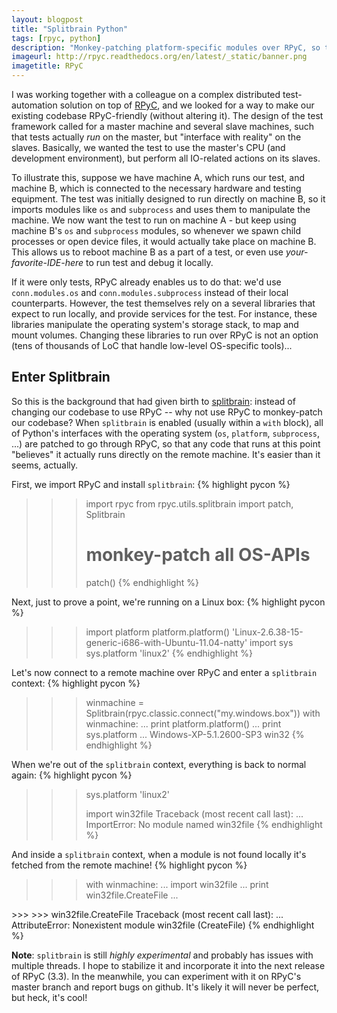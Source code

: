 ```yaml
---
layout: blogpost
title: "Splitbrain Python"
tags: [rpyc, python]
description: "Monkey-patching platform-specific modules over RPyC, so that code can temporarily run on remote"
imageurl: http://rpyc.readthedocs.org/en/latest/_static/banner.png
imagetitle: RPyC
---
```


I was working together with a colleague on a complex distributed test-automation solution on top 
of [RPyC](http://rpyc.sf.net), and we looked for a way to make our existing codebase RPyC-friendly 
(without altering it). The design of the test framework called for a master machine and several 
slave machines, such that tests actually *run* on the master, but "interface with reality" on the 
slaves. Basically, we wanted the test to use the master's CPU (and development environment), but 
perform all IO-related actions on its slaves.

To illustrate this, suppose we have machine A, which runs our test, and machine B, which is 
connected to the necessary hardware and testing equipment. The test was initially designed to run 
directly on machine B, so it imports modules like ``os`` and ``subprocess`` and uses them to
manipulate the machine. We now want the test to run on machine A - but keep using machine B's
``os`` and ``subprocess`` modules, so whenever we spawn child processes or open device files, 
it would actually take place on machine B. This allows us to reboot machine B as a part of a 
test, or even use *your-favorite-IDE-here* to run test and debug it locally.

If it were only tests, RPyC already enables us to do that: we'd use ``conn.modules.os`` and
``conn.modules.subprocess`` instead of their local counterparts. However, the test themselves
rely on a several libraries that expect to run locally, and provide services for the test. For 
instance, these libraries manipulate the operating system's storage stack, to map and mount
volumes. Changing these libraries to run over RPyC is not an option (tens of thousands of LoC
that handle low-level OS-specific tools)... 

## Enter Splitbrain ##

So this is the background that had given birth to 
[splitbrain](https://github.com/tomerfiliba/rpyc/blob/master/rpyc/utils/splitbrain.py): instead
of changing our codebase to use RPyC -- why not use RPyC to monkey-patch our codebase? When
``splitbrain`` is enabled (usually within a ``with`` block), all of Python's interfaces with the
operating system (``os``, ``platform``, ``subprocess``, ...) are patched to go through RPyC, so 
that any code that runs at this point "believes" it actually runs directly on the remote machine.
It's easier than it seems, actually.

First, we import RPyC and install ``splitbrain``:
{% highlight pycon %}
>>> import rpyc
>>> from rpyc.utils.splitbrain import patch, Splitbrain
>>>
>>> # monkey-patch all OS-APIs
>>> patch()
{% endhighlight %}

Next, just to prove a point, we're running on a Linux box:
{% highlight pycon %}
>>> import platform
>>> platform.platform()
'Linux-2.6.38-15-generic-i686-with-Ubuntu-11.04-natty'
>>> import sys
>>> sys.platform
'linux2'
{% endhighlight %}

Let's now connect to a remote machine over RPyC and enter a  ``splitbrain`` context:
{% highlight pycon %}
>>> winmachine = Splitbrain(rpyc.classic.connect("my.windows.box"))
>>> with winmachine:
...     print platform.platform()
...     print sys.platform
... 
Windows-XP-5.1.2600-SP3
win32
{% endhighlight %}

When we're out of the ``splitbrain`` context, everything is back to normal again:
{% highlight pycon %}
>>> sys.platform
'linux2'
>>>
>>> import win32file
Traceback (most recent call last):
  ...
ImportError: No module named win32file
{% endhighlight %}

And inside a ``splitbrain`` context, when a module is not found locally it's fetched from the
remote machine!
{% highlight pycon %}
>>> with winmachine:
...     import win32file
...     print win32file.CreateFile
... 
<built-in function CreateFile>
>>> 
>>> win32file.CreateFile
Traceback (most recent call last):
  ...
AttributeError: Nonexistent module win32file (CreateFile)
{% endhighlight %}

**Note**: ``splitbrain`` is still *highly experimental* and probably has issues with multiple threads. 
I hope to stabilize it and incorporate it into the next release of RPyC (3.3). In the meanwhile,
you can experiment with it on RPyC's master branch and report bugs on github. It's likely it will 
never be perfect, but heck, it's cool!



